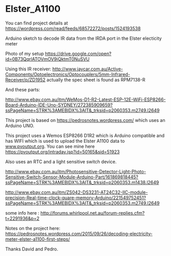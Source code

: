 # Elster_A1100

You can find project details at https://wordpress.com/read/feeds/68572272/posts/1524193538

Arduino sketch to decode IR data from the IRDA port in the Elster electicity meter

Photo of my setup https://drive.google.com/open?id=0B73QqrlATOVmOV9iQktmT0NuSVU

Using this IR receiver:
http://www.jaycar.com.au/Active-Components/Optoelectronics/Optocouplers/5mm-Infrared-Receiver/p/ZD1952
 actually the spec sheet is found as RPM7138-R
 
And these parts:

 http://www.ebay.com.au/itm/WeMos-D1-R2-Latest-ESP-12E-WiFi-ESP8266-Board-Arduino-IDE-Uno-SYDNEY/272385909659?ssPageName=STRK%3AMEBIDX%3AIT&_trksid=p2060353.m2749.l2649
 
  This project is based on https://pedrosnotes.wordpress.com/ which uses an Arduino UNO.
  
  This project uses a Wemos ESP8266 D1R2 which is Arduino compatible and has WIFI which is used to
  upload the Elster A1100 data to www.pvoutput.org. You can see mine here https://pvoutput.org/intraday.jsp?id=50165&sid=51923
  
  Also uses an RTC and a light sensitive switch device. 
  
  http://www.ebay.com.au/itm/Photosensitive-Detector-Light-Photo-Sensitive-Switch-Sensor-Module-Arduino-Part/161869818445?ssPageName=STRK%3AMEBIDX%3AIT&_trksid=p2060353.m1438.l2649
  
  http://www.ebay.com.au/itm/ZS042-DS3231-AT24C32-IIC-module-precision-Real-time-clock-quare-memory-Arduino/221549752451?ssPageName=STRK%3AMEBIDX%3AIT&_trksid=p2060353.m2749.l2649
 
some info here :
http://forums.whirlpool.net.au/forum-replies.cfm?t=2291936&p=2

Notes on the project here:
https://pedrosnotes.wordpress.com/2015/09/26/decoding-electricity-meter-elster-a1100-first-steps/

Thanks David and Pedro.

